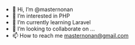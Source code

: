 - 👋 Hi, I’m @masternonan
- 👀 I’m interested in PHP
- 🌱 I’m currently learning Laravel
- 💞️ I’m looking to collaborate on ...
- 📫 How to reach me masternonan@gmail.com

<!---
masternonan/masternonan is a ✨ special ✨ repository because its `README.md` (this file) appears on your GitHub profile.
You can click the Preview link to take a look at your changes.
--->
